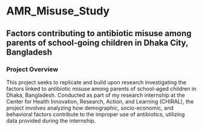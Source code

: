 # AMR_Misuse_Study
## Factors contributing to antibiotic misuse among parents of school‑going children in Dhaka City, Bangladesh
### Project Overview
This project seeks to replicate and build upon research investigating the factors linked to antibiotic misuse among parents of school-aged children in Dhaka, Bangladesh. Conducted as part of my research internship at the Center for Health Innovation, Research, Action, and Learning (CHIRAL), the project involves analyzing how demographic, socio-economic, and behavioral factors contribute to the improper use of antibiotics, utilizing data provided during the internship.

